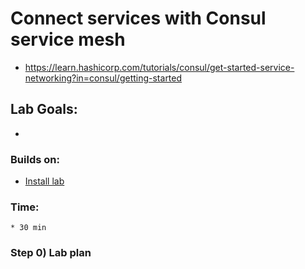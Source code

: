 # Connect services with Consul service mesh

* https://learn.hashicorp.com/tutorials/consul/get-started-service-networking?in=consul/getting-started

## Lab Goals:

* 

### Builds on:
* [Install lab](../lab01)

### Time:
    * 30 min

### Step 0) Lab plan


